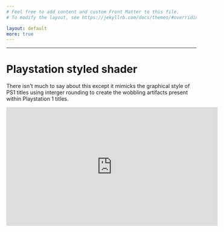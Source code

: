 ```yaml
---
# Feel free to add content and custom Front Matter to this file.
# To modify the layout, see https://jekyllrb.com/docs/themes/#overriding-theme-defaults

layout: default
more: true
---
```

---

# Playstation styled shader
There isn't much to say about this except it mimicks the graphical style of PS1 titles using interger rounding to create the wobbling artifacts present within Playstation 1 titles.
<iframe width="560" height="315" src="https://www.youtube.com/embed/3Z-Srqw4L4A?si=ub1XTJomT5iarnI0" title="YouTube video player" frameborder="0" allow="accelerometer; autoplay; clipboard-write; encrypted-media; gyroscope; picture-in-picture; web-share" referrerpolicy="strict-origin-when-cross-origin" allowfullscreen></iframe>
